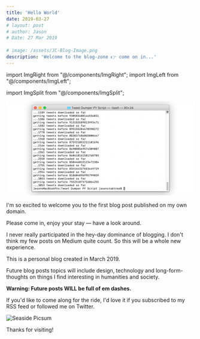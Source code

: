 ```yaml
---
title: 'Hello World'
date: 2019-03-27
# layout: post
# author: Jason
# Date: 27 Mar 2019

# image: /assets/JC-Blog-Image.png
description: 'Welcome to the blog-zone 👉 come on in...'
---
```




import ImgRight from "@/components/ImgRight";
import ImgLeft from "@/components/ImgLeft";

import ImgSplit from "@/components/ImgSplit";

<ImgRight imageSrc="https://picsum.photos/536/354" caption="Lovely seaside view" />

![Slack Cover Image](../src/assets/images/cover-slack.png)

<ImgRight imageSrc="~/assets/images/cover-slack.png" caption="Lovely seaside view" />

<ImgLeft imageSrc="https://picsum.photos/536/384" caption="A spectacular New Zealand summer" />

I'm so excited to welcome you to the first blog post published on my own domain.

Please come in, enjoy your stay — have a look around.

I never really participated in the hey-day dominance of blogging. I don't think my few posts on Medium quite count. So this will be a whole new experience.

This is a personal blog created in March 2019.

Future blog posts topics will include design, technology and long-form-thoughts on things I find interesting in humanities and society.

<ImgSplit imageLeftSrc="https://images.unsplash.com/photo-1580050763399-dd2fd9b951c7?ixlib=rb-1.2.1&ixid=eyJhcHBfaWQiOjEyMDd9&auto=format&fit=crop&w=2100&q=80" captionLeft="" imageRightSrc="https://images.unsplash.com/photo-1580050763399-dd2fd9b951c7?ixlib=rb-1.2.1&ixid=eyJhcHBfaWQiOjEyMDd9&auto=format&fit=crop&w=2100&q=80"/>

**Warning: Future posts WILL be full of em dashes.**

If you'd like to come along for the ride, I'd love it if you subscribed to my RSS feed or followed me on Twitter.

![Seaside Picsum](https://picsum.photos/536/354)

Thanks for visiting!
